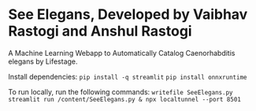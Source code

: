 # See Elegans, Developed by Vaibhav Rastogi and Anshul Rastogi

A Machine Learning Webapp to Automatically Catalog Caenorhabditis elegans by Lifestage.

Install dependencies:
```pip install -q streamlit```
```pip install onnxruntime```

To run locally, run the following commands:
```writefile SeeElegans.py```
```streamlit run /content/SeeElegans.py & npx localtunnel --port 8501```
